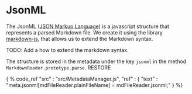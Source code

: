 # JsonML
The JsonML ([JSON Markup Language](http://www.jsonml.org/)) is a javascript structure that represents a parsed Markdown file.
We create it using the library [markdown-js](https://github.com/evilstreak/markdown-js), that allows us to extend the Markdown syntax.

TODO: Add a how to extend the markdown syntax.

The structure is stored in the metadata under the key `jsonml` in the method `MarkdownReader.prototype.parse`. RESTORE

{ % code_ref
    "src" : "src/MetadataManager.js",
    "ref" : {
        "text" : "meta.jsonml[mdFileReader.plainFileName] = mdFileReader.jsonml;"
    }
%}

